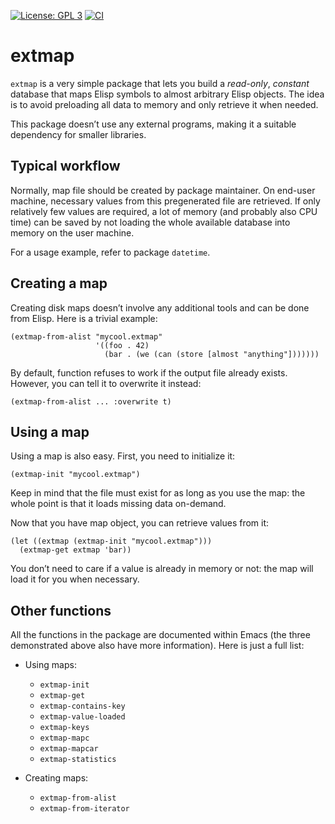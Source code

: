 [![License: GPL 3](https://img.shields.io/badge/license-GPL_3-green.svg)](http://www.gnu.org/licenses/gpl-3.0.txt)
[![CI](https://github.com/twlz0ne/extmap/workflows/CI/badge.svg)](https://github.com/twlz0ne/extmap/actions?query=workflow%3ACI)


# extmap

`extmap` is a very simple package that lets you build a *read-only*,
*constant* database that maps Elisp symbols to almost arbitrary Elisp
objects.  The idea is to avoid preloading all data to memory and only
retrieve it when needed.

This package doesn’t use any external programs, making it a suitable
dependency for smaller libraries.


## Typical workflow

Normally, map file should be created by package maintainer.  On
end-user machine, necessary values from this pregenerated file are
retrieved.  If only relatively few values are required, a lot of
memory (and probably also CPU time) can be saved by not loading the
whole available database into memory on the user machine.

For a usage example, refer to package `datetime`.


## Creating a map

Creating disk maps doesn’t involve any additional tools and can be
done from Elisp.  Here is a trivial example:

    (extmap-from-alist "mycool.extmap"
                       '((foo . 42)
                         (bar . (we (can (store [almost "anything"]))))))

By default, function refuses to work if the output file already
exists.  However, you can tell it to overwrite it instead:

    (extmap-from-alist ... :overwrite t)


## Using a map

Using a map is also easy.  First, you need to initialize it:

    (extmap-init "mycool.extmap")

Keep in mind that the file must exist for as long as you use the map:
the whole point is that it loads missing data on-demand.

Now that you have map object, you can retrieve values from it:

    (let ((extmap (extmap-init "mycool.extmap")))
      (extmap-get extmap 'bar))

You don’t need to care if a value is already in memory or not: the map
will load it for you when necessary.


## Other functions

All the functions in the package are documented within Emacs (the
three demonstrated above also have more information).  Here is just a
full list:

* Using maps:
  - `extmap-init`
  - `extmap-get`
  - `extmap-contains-key`
  - `extmap-value-loaded`
  - `extmap-keys`
  - `extmap-mapc`
  - `extmap-mapcar`
  - `extmap-statistics`

* Creating maps:
  - `extmap-from-alist`
  - `extmap-from-iterator`
